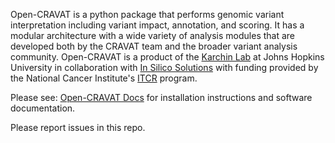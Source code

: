 Open-CRAVAT is a python package that performs genomic variant interpretation including variant impact, annotation, and scoring.  It has a modular architecture with a wide variety of analysis modules that are developed both by the CRAVAT team and the broader variant analysis community. Open-CRAVAT is a product of the [Karchin Lab](http://karchinlab.org/) at Johns Hopkins University in collaboration with [In Silico Solutions](http://insilico.us.com) with funding provided by the National Cancer Institute's [ITCR](https://itcr.cancer.gov/) program.

Please see: [Open-CRAVAT Docs](https://github.com/KarchinLab/open-cravat/wiki) for installation instructions and software documentation.

Please report issues in this repo.
